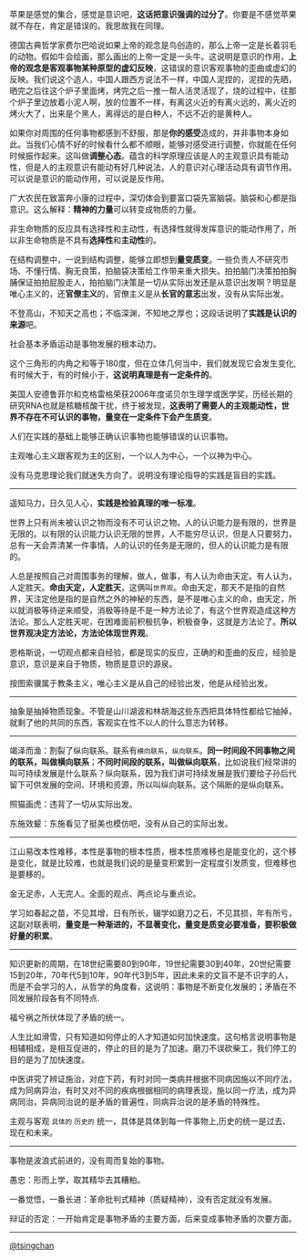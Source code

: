 

苹果是感觉的集合，感觉是意识吧，**这话把意识强调的过分了**。你要是不感觉苹果就不存在，肯定是错误的。我思故我在同理。

德国古典哲学家费尔巴哈说如果上帝的观念是鸟创造的，那么上帝一定是长着羽毛的动物。假如牛会绘画，那么画出的上帝一定是一头牛。这说明是意识的作用，**上帝的观念是客观事物某种原型的虚幻反映**，这错误的意识客观事物的歪曲或虚幻的反映。我们说这个造人，中国人跟西方说法不一样，中国人泥捏的，泥捏的先晒，晒完之后往这个炉子里面烤，烤完之后一推一帮人活灵活现了，烧的过程中，往那个炉子里边放着小泥人啊，放的位置不一样，有离这火近的有离火远的，离火近的烤火大了，出来是个黑人，离得远的是白种人，不远不近的是黄种人。


如果你对周围的任何事物都感到不舒服，那是**你的感受**造成的，并非事物本身如此。当我们心情不好的时候看什么都不顺眼，能够对感受进行调整，你就能在任何时候振作起来。这叫做**调整心态**。蕴含的科学原理应该是人的主观意识具有能动性，但是人的主观意识有能动有好几种说法，人的意识对心理活动具有调节作用。可以说是意识的能动作用，可以说是反作用。


广大农民在致富奔小康的过程中，深切体会到要富口袋先富脑袋。脑袋和心都是指意识。这么解释：**精神的力量**可以转变成物质的力量。


非生命物质的反应具有选择性和主动性，有选择性就得发挥意识的能动作用了，所以非生命物质是不具有**选择性**和**主动性**的。


在结构调整中，一说到结构调整，能够立即想到**量变质变**。一些负责人不研究市场、不懂行情、胸无良策，拍脑袋决策给工作带来重大损失。拍拍脑门决策拍拍胸脯保证拍拍屁股走人，拍拍脑门决策是一切从实际出发还是从意识出发啊？明显是唯心主义的，还**官僚主义**的，官僚主义是从**长官的意志**出发，没有从实际出发。


不登高山，不知天之高也；不临深渊，不知地之厚也；这段话说明了**实践是认识的来源**吧。


社会基本矛盾运动是事物发展的根本动力。

这个三角形的内角之和等于180度，但在立体几何当中，我们就发现它会发生变化,有时候大于，有的时候小于，**这说明真理是有一定条件的**。

美国人安德鲁菲尔和克格雷格荣获2006年度诺贝尔生理学或医学奖，历经长期的研究RNA也就是核糖核酸干扰，终于被发现，**这表明了需要人的主观能动性，世界不存在不可认识的事物，量变在一定条件下会产生质变**。

人们在实践的基础上能够正确认识事物也能够错误的认识事物。

主观唯心主义跟客观为主的区别，一个以人为中心，一个以神为中心。

没有马克思理论我们就迷失方向了。说明没有理论指导的实践是盲目的实践。


----

遥知马力，日久见人心，**实践是检验真理的唯一标准**。

世界上只有尚未被认识之物而没有不可认识之物。人的认识能力是有限的，世界是无限的。以有限的认识能力认识无限的世界，人不能穷尽认识，但是人只要努力，总有一天会弄清某一件事情。人的认识的任务是无限的，但人的认识能力是有限的。


人总是按照自己对周围事务的理解，做人，做事，有人认为命由天定。有人认为，人定胜天。**命由天定，人定胜天**，这俩叫`世界观`。命由天定，那天不是指的自然界，天注定他是指的是自然之外的神秘的东西，是不是唯心主义的命，由天定，所以就消极等待逆来顺受，消极等待是不是一种方法论了，有这个世界观造成这种方法论。那么人定胜天呢，在困难面前积极抗争，积极奋争，这就是方法论了。**所以世界观决定方法论，方法论体现世界观**。

恩格斯说，一切观点都来自经验，都是现实的反应，正确的和歪曲的反应，经验是意识，意识是来自于物质，物质是意识的源泉。


按图索骥属于教条主义，唯心主义是从自己的经验出发，他是从经验出发。


----


抽象是抽掉物质现象。不管是山川湖波和林胡海这些东西把具体特性都给它抽掉，就剩了他的共同的东西，客观实在性不以人的什么意志为转移。


----

竭泽而渔：割裂了纵向联系。联系有`横向联系`，`纵向联系`。**同一时间段不同事物之间的联系，叫做横向联系**；**不同时间段的联系，叫做纵向联系**，比如说我们经常讲的叫可持续发展是什么联系？纵向联系，因为我们讲可持续发展是我们要给子孙后代留下可供发展的空间、环境和资源，所以叫纵向联系。这个隔断的是纵向联系。

照猫画虎：违背了一切从实际出发。

东施效颦：东施看见了挺美也模仿吧，没有从自己的实际出发。


-----------

江山易改本性难移，本性是事物的根本性质，根本性质难移也是能变化的，这个移是变化，就是比较难，也就是我们说的是量变积累到一定程度引发质变，但难移也是要移的。


金无足赤，人无完人。全面的观点、两点论与重点论。

学习如春起之苗，不见其增，日有所长，辍学如磨刀之石，不见其损，年有所亏，这副对联表明，**量变是一种渐进的，不显著变化，量变是质变必要准备，要积极做好量的积累**。


---------------

知识更新的周期，在18世纪需要80到90年，19世纪需要30到40年，20世纪需要15到20年，70年代5到10年，90年代3到5年，因此未来的文盲不是不识字的人，而是不会学习的人，从哲学的角度看，这说明：事物是不断变化发展的；矛盾在不同发展阶段各有不同特点.

福兮祸之所伏体现了矛盾的统一。

人生比如滑雪，只有知道如何停止的人才知道如何加快速度。这句格言说明事物是相辅相成，是相互促进的，停止的目的是为了加速。磨刀不误砍柴工，我们停工的目的是为了加快速度。

中医讲究了辨证施治，对症下药，有时对同一类病并根据不同病因施以不同疗法，成为同病异治，有时又对不同的疾病根据相同的病理表现，施以同一疗法，成为异病同治，异病同治说的是矛盾的普遍性，同病异治说的是矛盾的特殊性。

主观与客观 `具体的` `历史的` 统一，具体是具体到每一件事物上,历史的统一是过去、现在和未来。


---------

事物是波浪式前进的，没有周而复始的事物。

愚忠：形而上学，取其精华去其糟粕。

一番觉悟，一番长进：革命批判式精神（质疑精神），没有否定就没有发展。

辩证的否定：一开始肯定是事物矛盾的主要方面，后来变成事物矛盾的次要方面。

----



[@tsingchan](https://github.com/tsingchan/page)

